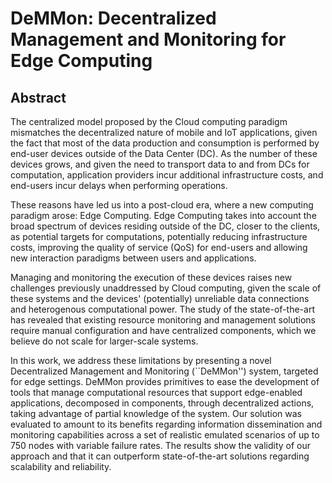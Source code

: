 # DeMMon: Decentralized Management and Monitoring for Edge Computing

## Abstract

The centralized model proposed by the Cloud computing paradigm mismatches the decentralized nature of mobile and IoT applications, given the fact that most of the data production and consumption is performed by end-user devices outside of the Data Center (DC). As the number of these devices grows, and given the need to transport data to and from DCs for computation, application providers incur additional infrastructure costs, and end-users incur delays when performing operations. 

These reasons have led us into a post-cloud era, where a new computing paradigm arose: Edge Computing. Edge Computing takes into account the broad spectrum of devices residing outside of the DC, closer to the clients, as potential 
targets for computations, potentially reducing infrastructure costs, improving the quality of service (QoS) for end-users and allowing new interaction paradigms between users and applications. 

Managing and monitoring the execution of these devices raises new challenges previously unaddressed by Cloud computing, given the scale of these systems and the devices' (potentially) unreliable data connections and heterogenous computational power. The study of the state-of-the-art has revealed that existing resource monitoring and management solutions require manual configuration and have centralized components, which we believe do not scale for larger-scale systems. 

In this work, we address these limitations by presenting a novel Decentralized Management and Monitoring (``DeMMon'') system, targeted for edge settings. DeMMon provides primitives to ease the development of tools that manage computational resources that support edge-enabled applications, decomposed in components, through decentralized actions, taking advantage of partial knowledge of the system. Our solution was evaluated to amount to its benefits regarding information dissemination and monitoring capabilities across a set of realistic emulated scenarios of up to 750 nodes with variable failure rates. The results show the validity of our approach and that it can outperform state-of-the-art solutions regarding scalability and reliability. 
